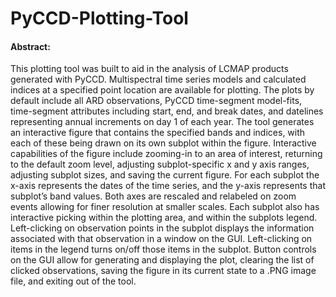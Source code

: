 # PyCCD-Plotting-Tool

#### Abstract:

This plotting tool was built to aid in the analysis of LCMAP products
generated with PyCCD.  Multispectral time series models and calculated
indices at a specified point location are available for plotting.  The
plots by default include all ARD observations, PyCCD time-segment
model-fits, time-segment attributes including start, end, and break
dates, and datelines representing annual increments on day 1 of each
year.  The tool generates an interactive figure that contains the
specified bands and indices, with each of these being drawn on its
own subplot within the figure.   Interactive capabilities of the figure
include zooming-in to an area of interest, returning to the default
zoom level, adjusting subplot-specific x and y axis ranges, adjusting subplot
sizes, and saving the current figure.  For each subplot the x-axis
represents the dates of the time series, and the y-axis represents
that subplot’s band values.  Both axes are rescaled and relabeled
on zoom events allowing for finer resolution at smaller scales.
Each subplot also has interactive picking within the plotting area,
and within the subplots legend.  Left-clicking on observation points
in the subplot displays the information associated with that
observation in a window on the GUI.  Left-clicking on items in the
legend turns on/off those items in the subplot.  Button controls on
the GUI allow for generating and displaying the plot, clearing the
list of clicked observations, saving the figure in its current state
to a .PNG image file, and exiting out of the tool.
